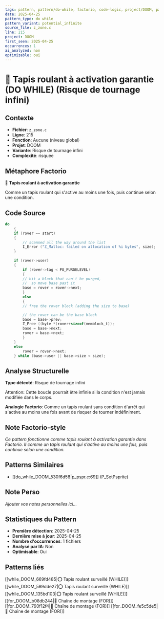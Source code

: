 ```yaml
---
tags: pattern, pattern/do-while, factorio, code-logic, project/DOOM, pattern/variant/potential_infinite
date: 2025-04-25
pattern_type: do while
pattern_variant: potential_infinite
source_file: z_zone.c
line: 215
project: DOOM
first_seen: 2025-04-25
occurrences: 1
ai_analyzed: non
optimizable: oui
---
```


# 🔄 Tapis roulant à activation garantie (DO WHILE) (Risque de tournage infini)

## Contexte
- **Fichier**: `z_zone.c`
- **Ligne**: 215
- **Fonction**: Aucune (niveau global)
- **Projet**: DOOM
- **Variante**: Risque de tournage infini
- **Complexité**: risquée

## Métaphore Factorio
🔄 **Tapis roulant à activation garantie**

Comme un tapis roulant qui s'active au moins une fois, puis continue selon une condition.

## Code Source
```c
do
    {
	if (rover == start)
	{
	    // scanned all the way around the list
	    I_Error ("Z_Malloc: failed on allocation of %i bytes", size);
	}
	
	if (rover->user)
	{
	    if (rover->tag < PU_PURGELEVEL)
	    {
		// hit a block that can't be purged,
		//  so move base past it
		base = rover = rover->next;
	    }
	    else
	    {
		// free the rover block (adding the size to base)

		// the rover can be the base block
		base = base->prev;
		Z_Free ((byte *)rover+sizeof(memblock_t));
		base = base->next;
		rover = base->next;
	    }
	}
	else
	    rover = rover->next;
    } while (base->user || base->size < size);
```

## Analyse Structurelle
**Type détecté**: Risque de tournage infini

Attention: Cette boucle pourrait être infinie si la condition n'est jamais modifiée dans le corps.

**Analogie Factorio**:
Comme un tapis roulant sans condition d'arrêt qui s'active au moins une fois avant de risquer de tourner indéfiniment.

## Note Factorio-style
*Ce pattern fonctionne comme tapis roulant à activation garantie dans Factorio. Il comme un tapis roulant qui s'active au moins une fois, puis continue selon une condition.*

## Patterns Similaires
- [[do_while_DOOM_530f6d58|p_pspr.c:69]] (P_SetPsprite)

## Note Perso
*Ajouter vos notes personnelles ici...*

## Statistiques du Pattern
- **Première détection**: 2025-04-25
- **Dernière mise à jour**: 2025-04-25
- **Nombre d'occurrences**: 1 fichiers
- **Analysé par IA**: Non
- **Optimisable**: Oui

## Patterns liés
[[while_DOOM_669fd485|⭕ Tapis roulant surveillé (WHILE)]]
[[while_DOOM_589dde27|⭕ Tapis roulant surveillé (WHILE)]]
[[while_DOOM_135bd103|⭕ Tapis roulant surveillé (WHILE)]]
[[for_DOOM_b08db244|🔄 Chaîne de montage (FOR)]]
[[for_DOOM_790f12f4|🔄 Chaîne de montage (FOR)]]
[[for_DOOM_fe5c5de5|🔄 Chaîne de montage (FOR)]]
